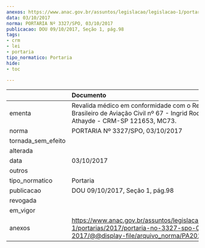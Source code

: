 ```yaml
---
anexos: https://www.anac.gov.br/assuntos/legislacao/legislacao-1/portarias/2017/portaria-no-3327-spo-03-10-2017/@@display-file/arquivo_norma/PA2017-3327.pdf
data: 03/10/2017
norma: PORTARIA Nº 3327/SPO, 03/10/2017
publicacao: DOU 09/10/2017, Seção 1, pág.98
tags:
- crm
- lei
- portaria
tipo_normatico: Portaria
hide: 
- toc 
 
---
```


|                    | Documento                                                                                                                                            |
|:-------------------|:-----------------------------------------------------------------------------------------------------------------------------------------------------|
| ementa             | Revalida médico em conformidade com o Regulamento Brasileiro de Aviação Civil nº 67 - Ingrid Rodrigues Athayde - CRM-SP 121653, MC73.                |
| norma              | PORTARIA Nº 3327/SPO, 03/10/2017                                                                                                                     |
| tornada_sem_efeito |                                                                                                                                                      |
| alterada           |                                                                                                                                                      |
| data               | 03/10/2017                                                                                                                                           |
| outros             |                                                                                                                                                      |
| tipo_normatico     | Portaria                                                                                                                                             |
| publicacao         | DOU 09/10/2017, Seção 1, pág.98                                                                                                                      |
| revogada           |                                                                                                                                                      |
| em_vigor           |                                                                                                                                                      |
| anexos             | https://www.anac.gov.br/assuntos/legislacao/legislacao-1/portarias/2017/portaria-no-3327-spo-03-10-2017/@@display-file/arquivo_norma/PA2017-3327.pdf |